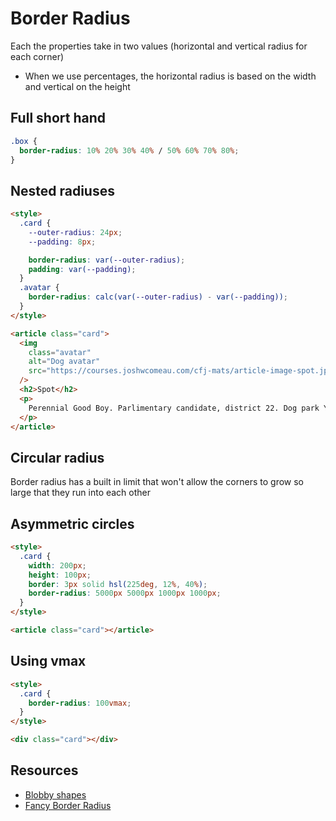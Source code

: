 # Border Radius

Each the properties take in two values (horizontal and vertical radius for each corner)

- When we use percentages, the horizontal radius is based on the width and vertical on the height

## Full short hand

```css
.box {
  border-radius: 10% 20% 30% 40% / 50% 60% 70% 80%;
}
```

## Nested radiuses

```html
<style>
  .card {
    --outer-radius: 24px;
    --padding: 8px;

    border-radius: var(--outer-radius);
    padding: var(--padding);
  }
  .avatar {
    border-radius: calc(var(--outer-radius) - var(--padding));
  }
</style>

<article class="card">
  <img
    class="avatar"
    alt="Dog avatar"
    src="https://courses.joshwcomeau.com/cfj-mats/article-image-spot.jpg"
  />
  <h2>Spot</h2>
  <p>
    Perennial Good Boy. Parlimentary candidate, district 22. Dog park YIMBY.
  </p>
</article>
```

## Circular radius

Border radius has a built in limit that won't allow the corners to grow so large that they run into each other

## Asymmetric circles

```html
<style>
  .card {
    width: 200px;
    height: 100px;
    border: 3px solid hsl(225deg, 12%, 40%);
    border-radius: 5000px 5000px 1000px 1000px;
  }
</style>

<article class="card"></article>
```

## Using vmax

```html
<style>
  .card {
    border-radius: 100vmax;
  }
</style>

<div class="card"></div>
```

## Resources

- [Blobby shapes](https://9elements.github.io/fancy-border-radius)
- [Fancy Border Radius](https://9elements.github.io/fancy-border-radius)
